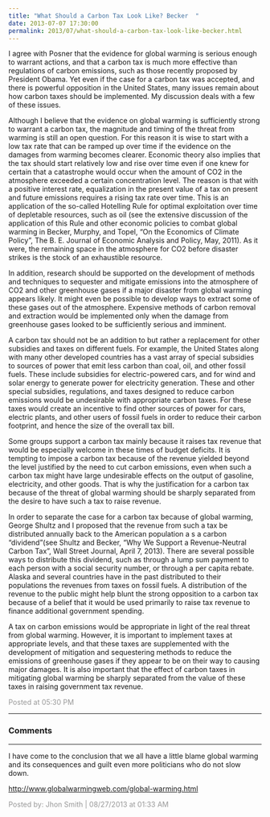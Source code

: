 ```yaml
---
title: "What Should a Carbon Tax Look Like? Becker  "
date: 2013-07-07 17:30:00
permalink: 2013/07/what-should-a-carbon-tax-look-like-becker.html
---
```

I agree with Posner that the evidence for global warming is
serious enough to warrant actions, and that a carbon tax is much more effective
than regulations of carbon emissions, such as those recently proposed by President
Obama. Yet even if the case for a carbon tax was accepted, and there is
powerful opposition in the United States, many issues remain about how carbon
taxes should be implemented. My discussion deals with a few of these issues.

Although I believe that the
evidence on global warming is sufficiently strong to warrant a carbon tax, the
magnitude and timing of the threat from warming is still an open question. For
this reason it is wise to start with a low tax rate that can be ramped up over
time if the evidence on the damages from warming becomes clearer. Economic
theory also implies that the tax should start relatively low and rise over time
even if one knew for certain that a catastrophe would occur when the amount of
CO2 in the atmosphere exceeded a certain concentration level. The
reason is that with a positive interest rate, equalization in the present value
of a tax on present and future emissions requires a rising tax rate over time.
This is an application of the so-called Hotelling Rule for optimal exploitation
over time of depletable resources, such as oil (see the extensive discussion of
the application of this Rule and other economic policies to combat global
warming in Becker, Murphy, and Topel, “On the Economics of Climate Policy”, The
B. E. Journal of Economic Analysis and Policy, May, 2011). As it were, the
remaining space in the atmosphere for CO2 before disaster strikes is
the stock of an exhaustible resource.

In addition, research should be supported on the development
of methods and techniques to sequester and mitigate emissions into the
atmosphere of CO2 and other greenhouse gases if a major disaster
from global warming appears likely. It might even be possible to develop ways
to extract some of these gases out of the atmosphere. Expensive methods of
carbon removal and extraction would be implemented only when the damage from
greenhouse gases looked to be sufficiently serious and imminent.

A carbon tax should not be an addition to but rather a
replacement for other subsidies and taxes on different fuels. For example, the
United States along with many other developed countries has a vast array of
special subsidies to sources of power that emit less carbon than coal, oil, and
other fossil fuels. These include subsidies for electric-powered cars, and for wind
and solar energy to generate power for electricity generation. These and other
special subsidies, regulations, and taxes designed to reduce carbon emissions
would be undesirable with appropriate carbon taxes. For these taxes would
create an incentive to find other sources of power for cars, electric plants,
and other users of fossil fuels in order to reduce their carbon footprint, and
hence the size of the overall tax bill.

Some groups support a carbon tax mainly because it raises
tax revenue that would be especially welcome in these times of budget deficits.
It is tempting to impose a carbon tax because of the revenue yielded beyond the
level justified by the need to cut carbon emissions, even when such a carbon
tax might have large undesirable effects on the output of gasoline,
electricity, and other goods. That is why the justification for a carbon tax
because of the threat of global warming should be sharply separated from the
desire to have such a tax to raise revenue.

In order to separate
the case for a carbon tax because of global warming, George Shultz and I proposed
that the revenue from such a tax be distributed annually back to the American
population a s a carbon “dividend”(see Shultz and Becker, “Why We Support a
Revenue-Neutral Carbon Tax”, Wall Street Journal, April 7, 2013). There are
several possible ways to distribute this dividend, such as through a lump sum
payment to each person with a social security number, or through a per capita
rebate. Alaska and several countries have in the past distributed to their
populations the revenues from taxes on fossil fuels. A distribution of the
revenue to the public might help blunt the strong opposition to a carbon tax because
of a belief that it would be used primarily to raise tax revenue to
finance additional government spending.

A tax on carbon emissions would be appropriate in light of the
real threat from global warming. However, it is important to implement taxes at
appropriate levels, and that these taxes are supplemented with the development
of mitigation and sequestering methods to reduce the emissions of greenhouse
gases if they appear to be on their way to causing major damages. It is also
important that the effect of carbon taxes in mitigating global warming be
sharply separated from the value of these taxes in raising government tax
revenue.

<span style="color:#999">Posted at 05:30 PM</span>

<!-- more -->

---

### Comments

---

I have come to the conclusion that we all have a little blame global warming and its consequences and guilt even more politicians who do not slow down.

http://www.globalwarmingweb.com/global-warming.html


<span style="color:#999">Posted by: Jhon Smith | 08/27/2013 at 01:33 AM</span>